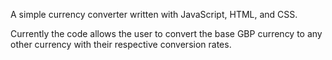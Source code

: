 A simple currency converter written with JavaScript, HTML, and CSS. 

Currently the code allows the user to convert the base GBP currency to any other currency with their respective conversion rates.
